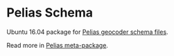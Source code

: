 Pelias Schema
=============

Ubuntu 16.04 package for [Pelias geocoder schema files](https://github.com/pelias/schema).

Read more in [Pelias meta-package](https://github.com/openaddresses/pelias-ubuntu-xenial#readme).
